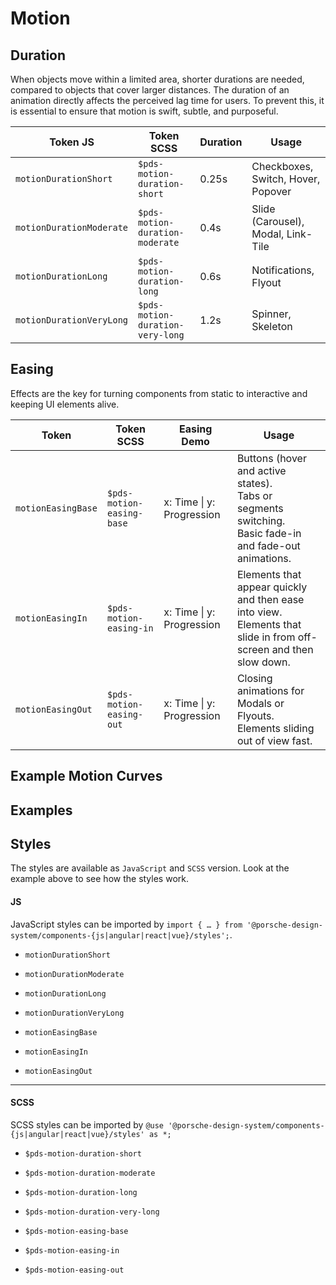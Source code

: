 # Motion

<TableOfContents></TableOfContents>

## Duration

When objects move within a limited area, shorter durations are needed, compared to objects that cover larger distances.
The duration of an animation directly affects the perceived lag time for users. To prevent this, it is essential to
ensure that motion is swift, subtle, and purposeful.

| Token JS                 | Token SCSS                       | Duration | Usage                              |
| ------------------------ | -------------------------------- | -------- | ---------------------------------- |
| `motionDurationShort`    | `$pds-motion-duration-short`     | 0.25s    | Checkboxes, Switch, Hover, Popover |
| `motionDurationModerate` | `$pds-motion-duration-moderate`  | 0.4s     | Slide (Carousel), Modal, Link-Tile |
| `motionDurationLong`     | `$pds-motion-duration-long`      | 0.6s     | Notifications, Flyout              |
| `motionDurationVeryLong` | `$pds-motion-duration-very-long` | 1.2s     | Spinner, Skeleton                  |

## Easing

Effects are the key for turning components from static to interactive and keeping UI elements alive.

| Token              | Token SCSS                | Easing Demo                                                           | Usage                                                                                                                 |
| ------------------ | ------------------------- | --------------------------------------------------------------------- | --------------------------------------------------------------------------------------------------------------------- |
| `motionEasingBase` | `$pds-motion-easing-base` | x: Time \| y: Progression<br /><ExampleStylesMotionCurveEasingBase /> | Buttons (hover and active states).<br />Tabs or segments switching.<br />Basic fade-in and fade-out animations.       |
| `motionEasingIn`   | `$pds-motion-easing-in`   | x: Time \| y: Progression<br /><ExampleStylesMotionCurveEasingIn />   | Elements that appear quickly and then ease into view.<br />Elements that slide in from off-screen and then slow down. |
| `motionEasingOut`  | `$pds-motion-easing-out`  | x: Time \| y: Progression<br /><ExampleStylesMotionCurveEasingOut />  | Closing animations for Modals or Flyouts.<br />Elements sliding out of view fast.                                     |

## Example Motion Curves

## Examples

<Playground :frameworkMarkup="motionExamples" :externalStackBlitzDependencies="['styled-components']">
  <ExampleStylesMotion />
</Playground>

## Styles

The styles are available as `JavaScript` and `SCSS` version. Look at the example above to see how the styles work.

#### JS

JavaScript styles can be imported by
`import { … } from '@porsche-design-system/components-{js|angular|react|vue}/styles';`.

- `motionDurationShort`
- `motionDurationModerate`
- `motionDurationLong`
- `motionDurationVeryLong`

- `motionEasingBase`
- `motionEasingIn`
- `motionEasingOut`

---

#### SCSS

SCSS styles can be imported by `@use '@porsche-design-system/components-{js|angular|react|vue}/styles' as *;`

- `$pds-motion-duration-short`
- `$pds-motion-duration-moderate`
- `$pds-motion-duration-long`
- `$pds-motion-duration-very-long`

- `$pds-motion-easing-base`
- `$pds-motion-easing-in`
- `$pds-motion-easing-out`

<script lang="ts">
import Vue from 'vue';
import Component from 'vue-class-component';
import { getStylesMotionCodeSamples } from '@porsche-design-system/shared';
import { adjustSelectedFramework } from '@/utils';
import ExampleStylesMotionCurveEasingBase from '@/pages/patterns/styles/example-motion-curve-easing-base.vue';
import ExampleStylesMotionCurveEasingIn from '@/pages/patterns/styles/example-motion-curve-easing-in.vue';
import ExampleStylesMotionCurveEasingOut from '@/pages/patterns/styles/example-motion-curve-easing-out.vue';
import ExampleStylesMotion from '@/pages/patterns/styles/example-motion.vue';

@Component({
  components: {
    ExampleStylesMotionCurveEasingBase,
    ExampleStylesMotionCurveEasingIn,
    ExampleStylesMotionCurveEasingOut,
    ExampleStylesMotion,
  },
})
export default class Code extends Vue {
  motionExamples = getStylesMotionCodeSamples();

  public mounted(): void {
    adjustSelectedFramework(this.motionExamples);
  }
}
</script>
